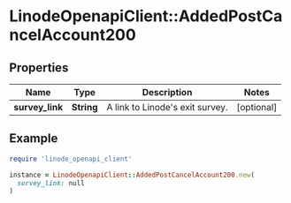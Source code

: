 # LinodeOpenapiClient::AddedPostCancelAccount200

## Properties

| Name | Type | Description | Notes |
| ---- | ---- | ----------- | ----- |
| **survey_link** | **String** | A link to Linode&#39;s exit survey. | [optional] |

## Example

```ruby
require 'linode_openapi_client'

instance = LinodeOpenapiClient::AddedPostCancelAccount200.new(
  survey_link: null
)
```


